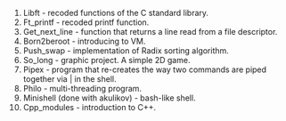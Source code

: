1) Libft -  recoded functions of the C standard library.
2) Ft_printf - recoded printf function.
3) Get_next_line - function that returns a line read from a file descriptor.
4) Born2beroot - introducing to VM.
5) Push_swap - implementation of Radix sorting algorithm.
6) So_long - graphic project. A simple 2D game.
7) Pipex - program that re-creates the way two commands are piped together via | in the shell.
8) Philo - multi-threading program.
9) Minishell (done with akulikov) - bash-like shell.
10) Cpp_modules - introduction to C++.